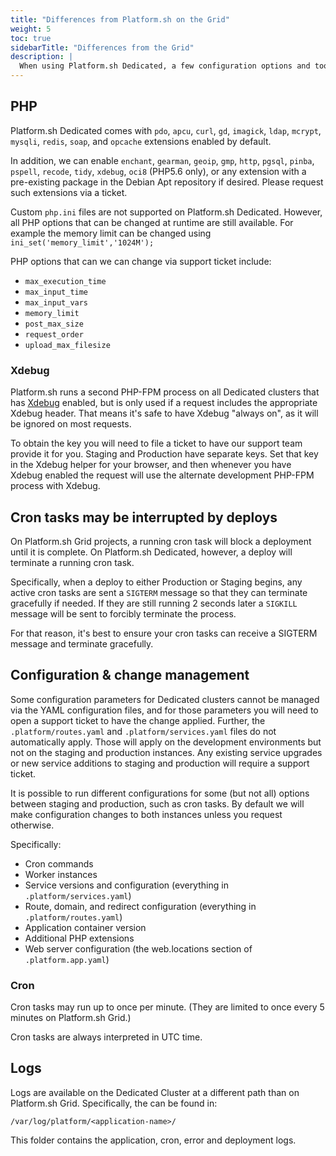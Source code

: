 ```yaml
---
title: "Differences from Platform.sh on the Grid"
weight: 5
toc: true
sidebarTitle: "Differences from the Grid"
description: |
  When using Platform.sh Dedicated, a few configuration options and tools function differently from Platform.sh on the Grid, aka the Development Environment.
---
```


## PHP

Platform.sh Dedicated comes with `pdo`, `apcu`, `curl`, `gd`, `imagick`, `ldap`, `mcrypt`, `mysqli`, `redis`, `soap`, and `opcache` extensions enabled by default.

In addition, we can enable `enchant`, `gearman`, `geoip`, `gmp`, `http`, `pgsql`, `pinba`, `pspell`, `recode`, `tidy`, `xdebug`, `oci8` (PHP5.6 only), or any extension with a pre-existing package in the Debian Apt repository if desired.  Please request such extensions via a ticket.

Custom `php.ini` files are not supported on Platform.sh Dedicated. However, all PHP options that can be changed at runtime are still available. For example the memory limit can be changed using `ini_set('memory_limit','1024M');`

PHP options that can we can change via support ticket include:

* `max_execution_time`
* `max_input_time`
* `max_input_vars`
* `memory_limit`
* `post_max_size`
* `request_order`
* `upload_max_filesize`

### Xdebug

Platform.sh runs a second PHP-FPM process on all Dedicated clusters that has [Xdebug](https://xdebug.org/) enabled, but is only used if a request includes the appropriate Xdebug header.  That means it's safe to have Xdebug "always on", as it will be ignored on most requests.

To obtain the key you will need to file a ticket to have our support team provide it for you.  Staging and Production have separate keys.  Set that key in the Xdebug helper for your browser, and then whenever you have Xdebug enabled the request will use the alternate development PHP-FPM process with Xdebug.

## Cron tasks may be interrupted by deploys

On Platform.sh Grid projects, a running cron task will block a deployment until it is complete.  On Platform.sh Dedicated, however, a deploy will terminate a running cron task.

Specifically, when a deploy to either Production or Staging begins, any active cron tasks are sent a `SIGTERM` message so that they can terminate gracefully if needed.  If they are still running 2 seconds later a `SIGKILL` message will be sent to forcibly terminate the process.

For that reason, it's best to ensure your cron tasks can receive a SIGTERM message and terminate gracefully.

## Configuration & change management

Some configuration parameters for Dedicated clusters cannot be managed via the YAML configuration files, and for those parameters you will need to open a support ticket to have the change applied.  Further, the `.platform/routes.yaml` and `.platform/services.yaml` files do not automatically apply.  Those will apply on the development environments but not on the staging and production instances.  Any existing service upgrades or new service additions to staging and production will require a support ticket.

It is possible to run different configurations for some (but not all) options between staging and production, such as cron tasks.  By default we will make configuration changes to both instances unless you request otherwise.

Specifically:

* Cron commands
* Worker instances
* Service versions and configuration (everything in `.platform/services.yaml`)
* Route, domain, and redirect configuration (everything in `.platform/routes.yaml`)
* Application container version
* Additional PHP extensions
* Web server configuration (the web.locations section of `.platform.app.yaml`)

### Cron

Cron tasks may run up to once per minute.  (They are limited to once every 5 minutes on Platform.sh Grid.)

Cron tasks are always interpreted in UTC time.

## Logs

Logs are available on the Dedicated Cluster at a different path than on Platform.sh Grid.  Specifically, the can be found in:

```
/var/log/platform/<application-name>/
```

This folder contains the application, cron, error and deployment logs.
